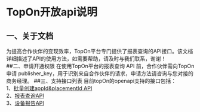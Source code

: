 # TopOn开放api说明
## 一、关于文档
为提高合作伙伴的变现效率，TopOn平台专门提供了报表查询的API接口。该文档详细描述了API的使用方法，如需要帮助，请及时与我们联系，谢谢！</br>
##二、申请开通权限
在使用TopOn平台的报表查询 API 前，合作伙伴需向TopOn申请 publisher_key，用于识别来自合作伙伴的请求，申请方法请咨询与您对接的商务经理。
##三、支持接口列表
目前topOn的openapi支持的接口包括：</br>
1、[批量创建appId&placementId API](/zh/TopOnOperateAPI.md)</br>
2、[报表查询API](/zh/TopOnReportAPI.md)</br>
3、[设备报告API](/zh/TopOnDeviceReportAPI.md)</br>